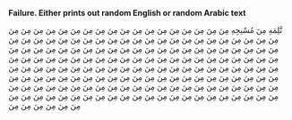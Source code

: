 **Failure. Either prints out random English or random Arabic text**

نَّلِمَهِ مِنَ مُسْنِجِهِ مِنَ مِنَ مِنَ مِنَ مِنَ مِنَ مِنَ مِنَ مِنَ مِنَ مِنَ مِنَ مِنَ مِنَ مِنَ مِنَ مِنَ مِنَ مِنَ مِنَ مِنَ مِنَ مِنَ مِنَ مِنَ مِنَ مِنَ مِنَ مِنَ مِنَ مِنَ مِنَ مِنَ مِنَ مِنَ مِنَ مِنَ مِنَ مِنَ مِنَ مِنَ مِنَ مِنَ مِنَ مِنَ مِنَ مِنَ مِنَ مِنَ مِنَ مِنَ مِنَ مِنَ مِنَ مِنَ مِنَ مِنَ مِنَ مِنَ مِنَ مِنَ مِنَ مِنَ مِنَ مِنَ مِنَ مِنَ مِنَ مِنَ مِنَ مِنَ مِنَ مِنَ مِنَ مِنَ مِنَ مِنَ مِنَ مِنَ مِنَ مِنَ مِنَ مِنَ مِنَ مِنَ مِنَ مِنَ مِنَ مِنَ مِنَ مِنَ مِنَ مِنَ مِنَ مِنَ مِنَ مِنَ مِنَ مِنَ مِنَ مِنَ مِنَ مِنَ مِنَ مِنَ مِنَ مِنَ مِنَ مِنَ مِنَ مِنَ مِنَ مِنَ مِنَ مِنَ مِنَ مِنَ مِنَ مِنَ مِنَ مِنَ مِنَ مِنَ مِنَ مِنَ مِنَ مِنَ مِنَ مِنَ مِنَ مِنَ مِنَ مِنَ مِنَ مِنَ مِنَ مِنَ مِنَ مِنَ مِنَ مِنَ مِنَ مِنَ مِنَ مِنَ مِنَ مِنَ مِنَ مِنَ مِنَ مِنَ مِنَ مِنَ مِنَ مِنَ مِنَ مِنَ مِنَ مِنَ مِنَ مِنَ مِنَ مِنَ مِنَ مِنَ مِنَ مِنَ مِنَ مِنَ مِنَ مِنَ مِنَ مِنَ مِنَ مِنَ مِنَ مِنَ مِنَ 
